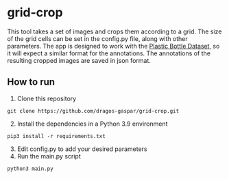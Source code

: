 # grid-crop
This tool takes a set of images and crops them according to a grid. The size of the grid cells can be set in the config.py file, along with other parameters.
The app is designed to work with the [Plastic Bottle Dataset](https://github.com/m0-n/Plastic-Bottles-Dataset), so it will expect a similar format for the
annotations. The annotations of the resulting cropped images are saved in json format.

## How to run
1. Clone this repository
```
git clone https://github.com/dragos-gaspar/grid-crop.git
```
2. Install the dependencies in a Python 3.9 environment
```
pip3 install -r requirements.txt
```
3. Edit config.py to add your desired parameters
4. Run the main.py script
```
python3 main.py
```
